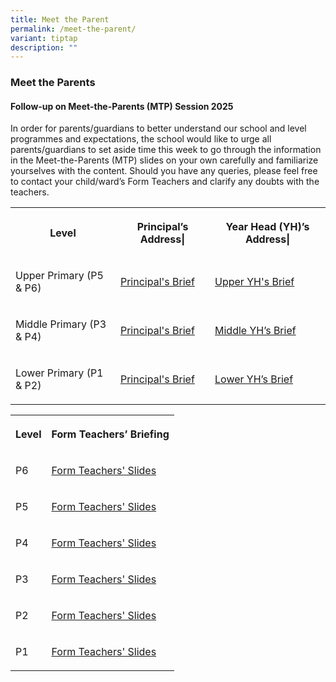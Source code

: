```yaml
---
title: Meet the Parent
permalink: /meet-the-parent/
variant: tiptap
description: ""
---
```

<h3>Meet the Parents</h3>
<h4>Follow-up on Meet-the-Parents (MTP) Session 2025</h4>
<p>In order for parents/guardians to better understand our school and level
programmes and expectations, the school would like to urge all parents/guardians
to set aside time this week to go through the information in the Meet-the-Parents
(MTP) slides on your own carefully and familiarize yourselves with the
content. Should you have any queries, please feel free to contact your
child/ward’s Form Teachers and clarify any doubts with the teachers.</p>
<p></p>
<table style="minWidth: 75px">
<colgroup>
<col>
<col>
<col>
</colgroup>
<tbody>
<tr>
<th rowspan="1" colspan="1">
<p>Level</p>
</th>
<th rowspan="1" colspan="1">
<p>Principal’s Address|</p>
</th>
<th rowspan="1" colspan="1">
<p>Year Head (YH)’s Address|</p>
</th>
</tr>
<tr>
<td rowspan="1" colspan="1">
<p>Upper Primary (P5 &amp; P6)</p>
</td>
<td rowspan="1" colspan="1">
<p><a href="https://drive.google.com/file/d/16CMMdoG03XrBDq-Wv3zuMBeFkRV23YW0/view" rel="noopener noreferrer nofollow" target="_blank">Principal's Brief</a>
</p>
</td>
<td rowspan="1" colspan="1">
<p><a href="https://drive.google.com/file/d/1uYlv5jNEyoQF9NRiQawiMwbNotY6jxaj/view" rel="noopener noreferrer nofollow" target="_blank">Upper YH's Brief</a>
</p>
</td>
</tr>
<tr>
<td rowspan="1" colspan="1">
<p>Middle Primary (P3 &amp; P4)</p>
</td>
<td rowspan="1" colspan="1">
<p><a href="https://drive.google.com/file/d/1TzTSci9x73PSkeAAddxAgwuTVS_eSOty/view" rel="noopener noreferrer nofollow" target="_blank">Principal's Brief</a>
</p>
</td>
<td rowspan="1" colspan="1">
<p><a href="https://drive.google.com/file/d/1-FWTSq4ozSUve4mEBOaxhOiKj8qeTAkY/view" rel="noopener noreferrer nofollow" target="_blank">Middle YH’s Brief</a>
</p>
</td>
</tr>
<tr>
<td rowspan="1" colspan="1">
<p>Lower Primary (P1 &amp; P2)</p>
</td>
<td rowspan="1" colspan="1">
<p><a href="https://drive.google.com/file/d/1t7LLVzIhJK0_yJK-lue90prfVvA0aNDo/view" rel="noopener noreferrer nofollow" target="_blank">Principal's Brief</a>
</p>
</td>
<td rowspan="1" colspan="1">
<p><a href="https://drive.google.com/file/d/1J-eaFpD_QJ7ix0shbXTHMD2vdPuF2WIM/view" rel="noopener noreferrer nofollow" target="_blank">Lower YH’s Brief</a>
</p>
</td>
</tr>
</tbody>
</table>
<p></p>
<table style="minWidth: 50px">
<colgroup>
<col>
<col>
</colgroup>
<tbody>
<tr>
<th rowspan="1" colspan="1">
<p>Level</p>
</th>
<th rowspan="1" colspan="1">
<p>Form Teachers’ Briefing</p>
</th>
</tr>
<tr>
<td rowspan="1" colspan="1">
<p>P6</p>
</td>
<td rowspan="1" colspan="1">
<p><a href="https://drive.google.com/file/d/1sS97GWJwws_0JsinuV3T29OOOrVunBX-/view" rel="noopener noreferrer nofollow" target="_blank">Form Teachers' Slides</a>
</p>
</td>
</tr>
<tr>
<td rowspan="1" colspan="1">
<p>P5</p>
</td>
<td rowspan="1" colspan="1">
<p><a href="https://drive.google.com/file/d/1wG1VH1xFCA0ToNOUtIEpxhE3oq7VBFmI/view" rel="noopener noreferrer nofollow" target="_blank">Form Teachers' Slides</a>
</p>
</td>
</tr>
<tr>
<td rowspan="1" colspan="1">
<p>P4</p>
</td>
<td rowspan="1" colspan="1">
<p><a href="#" rel="noopener noreferrer nofollow" target="_blank">Form Teachers' Slides</a>
</p>
</td>
</tr>
<tr>
<td rowspan="1" colspan="1">
<p>P3</p>
</td>
<td rowspan="1" colspan="1">
<p><a href="#" rel="noopener noreferrer nofollow" target="_blank">Form Teachers' Slides</a>
</p>
</td>
</tr>
<tr>
<td rowspan="1" colspan="1">
<p>P2</p>
</td>
<td rowspan="1" colspan="1">
<p><a href="https://drive.google.com/file/d/1oHDsbXMhwZxUXgId-86UbDRjmvw8dUVt/view" rel="noopener noreferrer nofollow" target="_blank">Form Teachers' Slides</a>
</p>
</td>
</tr>
<tr>
<td rowspan="1" colspan="1">
<p>P1</p>
</td>
<td rowspan="1" colspan="1">
<p><a href="https://drive.google.com/file/d/1nCM1LpVvEtNB7SY0GfT7YA48CWJSYgcG/view" rel="noopener noreferrer nofollow" target="_blank">Form Teachers' Slides</a>
</p>
</td>
</tr>
</tbody>
</table>
<p></p>